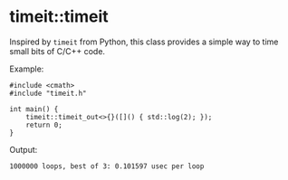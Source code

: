 # timeit::timeit

Inspired by `timeit` from Python, this class provides a simple way to time small bits of C/C++ code.
 
Example:

    #include <cmath>
    #include "timeit.h"
    
    int main() {
        timeit::timeit_out<>{}([]() { std::log(2); });
        return 0;
    }

Output:

    1000000 loops, best of 3: 0.101597 usec per loop
